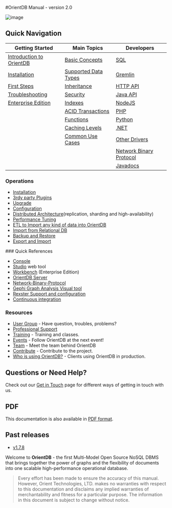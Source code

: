 #OrientDB Manual - version 2.0

![image](http://www.orientdb.org/images/orientdb_logo_mid.png)

## Quick Navigation

|Getting Started	|Main Topics    |Developers   |
|-----------------------|---------------|-------------|
|[Introduction to OrientDB](Tutorial-Introduction-to-the-NoSQL-world.html) | [Basic Concepts](Concepts.html)  | [SQL](SQL.html)| 
|[Installation](Tutorial-Installation.html) | [Supported Data Types](Types.html) | [Gremlin](Gremlin.html) | 
|[First Steps](Tutorial-Introduction-to-the-NoSQL-world.html) | [Inheritance](Inheritance.html) | [HTTP API](OrientDB-REST.html) |
|[Troubleshooting](Troubleshooting.html) |[Security](Security.html)| [Java API](Java-API.html)|
|[Enterprise Edition](Enterprise-Edition.html)| [Indexes](Indexes.html) | [NodeJS](https://github.com/codemix/oriento)|
| | [ACID Transactions](Transactions.html) | [PHP](https://github.com/orientechnologies/PhpOrient) |
| | [Functions](Functions.html) | [Python](https://github.com/orientechnologies/pyorient)|
| | [Caching Levels](Caching.html) | [.NET](https://github.com/orientechnologies/OrientDB-NET.binary) | 
| | [Common Use Cases](Use-Cases.html) | [Other Drivers](Programming-Language-Bindings.html) |
| | | [Network Binary Protocol](Network-Binary-Protocol.html) |
| | | [Javadocs](http://www.orientechnologies.com/javadoc/latest/) |

### Operations
- [Installation](Tutorial-Installation.html)
- [3rdy party Plugins](Plugins.html)
- [Upgrade](Upgrade.html) 
- [Configuration](Configuration.html)
- [Distributed Architecture](Distributed-Architecture.html)(replication, sharding and high-availability)
- [Performance Tuning](Performance-Tuning.html)
- [ETL to Import any kind of data into OrientDB](ETL-Introduction.html)
- [Import from Relational DB](Import-From-RDBMS.html)
- [Backup and Restore](Backup-and-Restore.html)
- [Export and Import](Export-and-Import.html)

### Quick References
- [Console](Console-Commands.html)
- [Studio](Home-page.html) web tool
- [Workbench](http://www.orientechnologies.com/enterprise/1.7.4/userguide.html) (Enterprise Edition) 
- [OrientDB Server](DB-Server.html)
- [Network-Binary-Protocol](Network-Binary-Protocol.html) 
- [Gephi Graph Analysis Visual tool](Gephi.html)
- [Rexster Support and configuration](Rexster.html)
- [Continuous integration](http://helios.orientechnologies.com/)

### Resources
- [User Group](http://www.orientechnologies.com/active-user-community) - Have question, troubles, problems?
- [Professional Support](http://orientechnologies.com/support)
- [Training](http://orientechnologies.com/training) - Training and classes.
- [Events](http://www.orientechnologies.com/event) - Follow OrientDB at the next event!
- [Team](Team.html) - Meet the team behind OrientDB
- [Contribute](Contribute-to-OrientDB.html) - Contribute to the project.
- [Who is using OrientDB?](http://www.orientechnologies.com/customers) - Clients using OrientDB in production.

## Questions or Need Help?
Check out our [Get in Touch](Get-in-Touch.html) page for different ways of getting in touch with us.


## PDF
This documentation is also available in [PDF format](OrientDB-Manual.pdf).

## Past releases
- [v1.7.8](http://www.orientechnologies.com/docs/1.7.8/)


Welcome to **OrientDB** - the first Multi-Model Open Source NoSQL DBMS that brings together the power of graphs and the flexibility of documents into one scalable high-performance operational database.

>Every effort has been made to ensure the accuracy of this manual. However, Orient Technologies, LTD. makes no warranties with respect to this documentation and disclaims any implied warranties of merchantability and fitness for a particular purpose. The information in this document is subject to change without notice.



